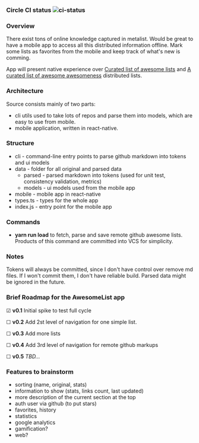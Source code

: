 ### Circle CI status ![ci-status](https://circleci.com/gh/ilyaivanov/AwesomeListApp.png?circle-token=44aac7759de8560e97ee68c478d2e9c680622b0f)

### Overview
There exist tons of online knowledge captured in metalist. Would be great to have a mobile app to access all this distributed information offline. Mark some lists as favorites from the mobile and keep track of what's new is comming.

App will present native experience over [Curated list of awesome lists](https://github.com/sindresorhus/awesome) and [A curated list of awesome awesomeness](https://github.com/bayandin/awesome-awesomeness) distributed lists.

### Architecture
Source consists mainly of two parts:

- cli utils used to take lots of repos and parse them into models, which are easy to use from mobile.
- mobile application, written in react-native.

### Structure
- cli - command-line entry points to parse github markdown into tokens and ui models
- data - folder for all original and parsed data
   - parsed - parsed markdown into tokens (used for unit test, consistency validation, metrics)
   - models - ui models used from the mobile app
- mobile - mobile app in react-native
- types.ts - types for the whole app
- index.js - entry point for the mobile app

### Commands
- **yarn run load** to fetch, parse and save remote github awesome lists. Products of this command are committed into VCS for simplicity.

### Notes
Tokens will always be committed, since I don't have control over remove md files. If I won't commit them, I don't have reliable build. Parsed data might be ignored in the future.

### Brief Roadmap for the AwesomeList app

☑ **v0.1** Initial spike to test full cycle

☐ **v0.2** Add 2st level of navigation for one simple list.

☐ **v0.3** Add more lists

☐ **v0.4** Add 3rd level of navigation for remote github markups

☐ **v0.5** *TBD...*

### Features to brainstorm
- sorting (name, original, stats)
- information to show (stats, links count, last updated)
- more description of the current section at the top
- auth user via github (to put stars)
- favorites, history
- statistics
- google analytics
- gamification?
- web?
